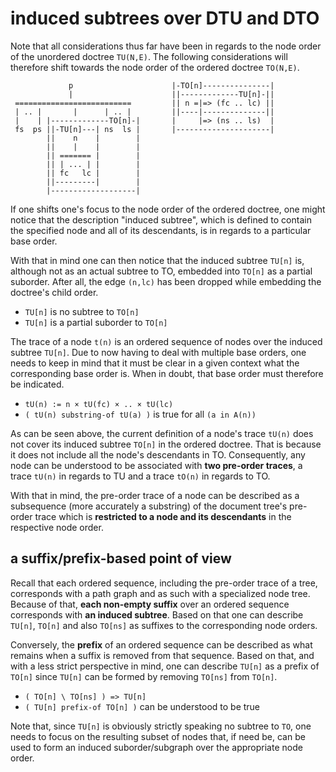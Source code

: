 
<!-- ======================================================================= -->
# induced subtrees over DTU and DTO

Note that all considerations thus far have been in regards to the node order
of the unordered doctree `TU(N,E)`. The following considerations will therefore
shift towards the node order of the ordered doctree `TO(N,E)`.

```
             p                      |-TO[n]---------------|
             |                      ||-------------TU[n]-||
 ==========================         || n =|=> (fc .. lc) ||
 | .. |       |      | .. |         ||----|--------------||
 |    | |-------------TO[n]-|       |     |=> (ns .. ls)  |
 fs  ps ||-TU[n]---| ns  ls |       |---------------------|
        ||    n    |        |
        ||    |    |        |
        || ======= |        |
        || | ... | |        |
        || fc   lc |        |
        ||---------|        |
        |-------------------|
```

If one shifts one's focus to the node order of the ordered doctree, one might
notice that the description "induced subtree", which is defined to contain the
specified node and all of its descendants, is in regards to a particular base
order.

With that in mind one can then notice that the induced subtree `TU[n]` is,
although not as an actual subtree to TO, embedded into `TO[n]` as a partial
suborder. After all, the edge `(n,lc)` has been dropped while embedding the
doctree's child order.

* `TU[n]` is no subtree to `TO[n]`
* `TU[n]` is a partial suborder to `TO[n]`

The trace of a node `t(n)` is an ordered sequence of nodes over the induced
subtree `TU[n]`. Due to now having to deal with multiple base orders, one
needs to keep in mind that it must be clear in a given context what the
corresponding base order is. When in doubt, that base order must therefore
be indicated.

* `tU(n) := n × tU(fc) × .. × tU(lc)`
* `( tU(n) substring-of tU(a) )` is true for all `(a in A(n))`

As can be seen above, the current definition of a node's trace `tU(n)` does
not cover its induced subtree `TO[n]` in the ordered doctree. That is because
it does not include all the node's descendants in TO. Consequently, any node
can be understood to be associated with **two pre-order traces**, a trace
`tU(n)` in regards to TU and a trace `tO(n)` in regards to TO.

With that in mind, the pre-order trace of a node can be described as a
subsequence (more accurately a substring) of the document tree's pre-order
trace which is **restricted to a node and its descendants** in the respective
node order.

<!-- ======================================================================= -->
## a suffix/prefix-based point of view

Recall that each ordered sequence, including the pre-order trace of a tree,
corresponds with a path graph and as such with a specialized node tree. Because
of that, **each non-empty suffix** over an ordered sequence corresponds with
**an induced subtree**. Based on that one can describe `TU[n]`, `TO[n]` and
also `TO[ns]` as suffixes to the corresponding node orders.

Conversely, the **prefix** of an ordered sequence can be described as what
remains when a suffix is removed from that sequence. Based on that, and with
a less strict perspective in mind, one can describe `TU[n]` as a prefix of
`TO[n]` since `TU[n]` can be formed by removing `TO[ns]` from `TO[n]`.

* `( TO[n] \ TO[ns] ) => TU[n]`
* `( TU[n] prefix-of TO[n] )` can be understood to be true

Note that, since `TU[n]` is obviously strictly speaking no subtree to `TO`,
one needs to focus on the resulting subset of nodes that, if need be, can
be used to form an induced suborder/subgraph over the appropriate node order.
